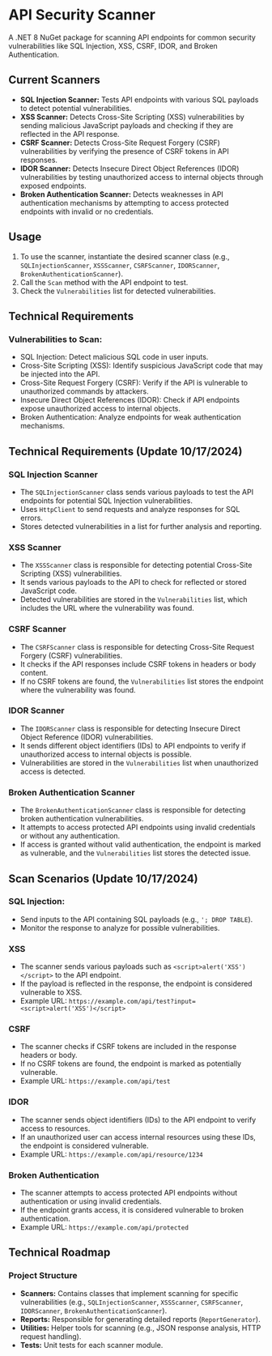 # API Security Scanner

A .NET 8 NuGet package for scanning API endpoints for common security vulnerabilities like SQL Injection, XSS, CSRF, IDOR, and Broken Authentication.

## Current Scanners
- **SQL Injection Scanner:** Tests API endpoints with various SQL payloads to detect potential vulnerabilities.
- **XSS Scanner:** Detects Cross-Site Scripting (XSS) vulnerabilities by sending malicious JavaScript payloads and checking if they are reflected in the API response.
- **CSRF Scanner:** Detects Cross-Site Request Forgery (CSRF) vulnerabilities by verifying the presence of CSRF tokens in API responses.
- **IDOR Scanner:** Detects Insecure Direct Object References (IDOR) vulnerabilities by testing unauthorized access to internal objects through exposed endpoints.
- **Broken Authentication Scanner:** Detects weaknesses in API authentication mechanisms by attempting to access protected endpoints with invalid or no credentials.

## Usage

1. To use the scanner, instantiate the desired scanner class (e.g., `SQLInjectionScanner`, `XSSScanner`, `CSRFScanner`, `IDORScanner`, `BrokenAuthenticationScanner`).
2. Call the `Scan` method with the API endpoint to test.
3. Check the `Vulnerabilities` list for detected vulnerabilities.

## Technical Requirements

### Vulnerabilities to Scan:
- SQL Injection: Detect malicious SQL code in user inputs.
- Cross-Site Scripting (XSS): Identify suspicious JavaScript code that may be injected into the API.
- Cross-Site Request Forgery (CSRF): Verify if the API is vulnerable to unauthorized commands by attackers.
- Insecure Direct Object References (IDOR): Check if API endpoints expose unauthorized access to internal objects.
- Broken Authentication: Analyze endpoints for weak authentication mechanisms.

## Technical Requirements (Update 10/17/2024)

### SQL Injection Scanner
- The `SQLInjectionScanner` class sends various payloads to test the API endpoints for potential SQL Injection vulnerabilities.
- Uses `HttpClient` to send requests and analyze responses for SQL errors.
- Stores detected vulnerabilities in a list for further analysis and reporting.

### XSS Scanner
- The `XSSScanner` class is responsible for detecting potential Cross-Site Scripting (XSS) vulnerabilities.
- It sends various payloads to the API to check for reflected or stored JavaScript code.
- Detected vulnerabilities are stored in the `Vulnerabilities` list, which includes the URL where the vulnerability was found.

### CSRF Scanner
- The `CSRFScanner` class is responsible for detecting Cross-Site Request Forgery (CSRF) vulnerabilities.
- It checks if the API responses include CSRF tokens in headers or body content.
- If no CSRF tokens are found, the `Vulnerabilities` list stores the endpoint where the vulnerability was found.

### IDOR Scanner
- The `IDORScanner` class is responsible for detecting Insecure Direct Object Reference (IDOR) vulnerabilities.
- It sends different object identifiers (IDs) to API endpoints to verify if unauthorized access to internal objects is possible.
- Vulnerabilities are stored in the `Vulnerabilities` list when unauthorized access is detected.

### Broken Authentication Scanner
- The `BrokenAuthenticationScanner` class is responsible for detecting broken authentication vulnerabilities.
- It attempts to access protected API endpoints using invalid credentials or without any authentication.
- If access is granted without valid authentication, the endpoint is marked as vulnerable, and the `Vulnerabilities` list stores the detected issue.

## Scan Scenarios (Update 10/17/2024)

### SQL Injection:
- Send inputs to the API containing SQL payloads (e.g., `'; DROP TABLE`).
- Monitor the response to analyze for possible vulnerabilities.

### XSS
- The scanner sends various payloads such as `<script>alert('XSS')</script>` to the API endpoint.
- If the payload is reflected in the response, the endpoint is considered vulnerable to XSS.
- Example URL: `https://example.com/api/test?input=<script>alert('XSS')</script>`

### CSRF
- The scanner checks if CSRF tokens are included in the response headers or body.
- If no CSRF tokens are found, the endpoint is marked as potentially vulnerable.
- Example URL: `https://example.com/api/test`

### IDOR
- The scanner sends object identifiers (IDs) to the API endpoint to verify access to resources.
- If an unauthorized user can access internal resources using these IDs, the endpoint is considered vulnerable.
- Example URL: `https://example.com/api/resource/1234`

### Broken Authentication
- The scanner attempts to access protected API endpoints without authentication or using invalid credentials.
- If the endpoint grants access, it is considered vulnerable to broken authentication.
- Example URL: `https://example.com/api/protected`

## Technical Roadmap

### Project Structure
- **Scanners:** Contains classes that implement scanning for specific vulnerabilities (e.g., `SQLInjectionScanner`, `XSSScanner`, `CSRFScanner`, `IDORScanner`, `BrokenAuthenticationScanner`).
- **Reports:** Responsible for generating detailed reports (`ReportGenerator`).
- **Utilities:** Helper tools for scanning (e.g., JSON response analysis, HTTP request handling).
- **Tests:** Unit tests for each scanner module.
